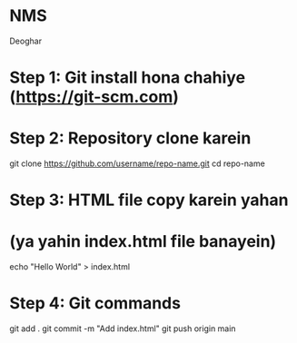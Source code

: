 # NMS
Deoghar 
# Step 1: Git install hona chahiye (https://git-scm.com)
# Step 2: Repository clone karein
git clone https://github.com/username/repo-name.git
cd repo-name

# Step 3: HTML file copy karein yahan
# (ya yahin index.html file banayein)
echo "<!DOCTYPE html><html><head><title>My Page</title></head><body>Hello World</body></html>" > index.html

# Step 4: Git commands
git add .
git commit -m "Add index.html"
git push origin main
